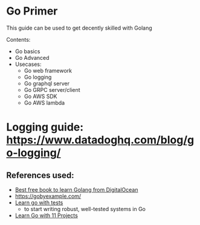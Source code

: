 # Go Primer

This guide can be used to get decently skilled with Golang

Contents:

- Go basics
- Go Advanced
- Usecases:
    - Go web framework
    - Go logging
    - Go graphql server
    - Go GRPC server/client
    - Go AWS SDK
    - Go AWS lambda

# Logging guide: https://www.datadoghq.com/blog/go-logging/

## References used:

- [Best free book to learn Golang from DigitalOcean](https://www.digitalocean.com/community/books/how-to-code-in-go-ebook)
- https://gobyexample.com/
- [Learn go with tests](https://quii.gitbook.io/learn-go-with-tests/)
    - to start writing robust, well-tested systems in Go
- [Learn Go with 11 Projects](https://www.youtube.com/watch?v=jFfo23yIWac) 

